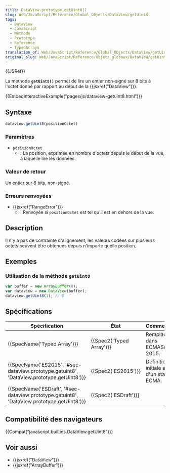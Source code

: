 ```yaml
---
title: DataView.prototype.getUint8()
slug: Web/JavaScript/Reference/Global_Objects/DataView/getUint8
tags:
  - DataView
  - JavaScript
  - Méthode
  - Prototype
  - Reference
  - TypedArrays
translation_of: Web/JavaScript/Reference/Global_Objects/DataView/getUint8
original_slug: Web/JavaScript/Reference/Objets_globaux/DataView/getUint8
---
```

{{JSRef}}

La méthode **`getUint8()`** permet de lire un entier non-signé sur 8 bits à l'octet donné par rapport au début de la {{jsxref("DataView")}}.

{{EmbedInteractiveExample("pages/js/dataview-getuint8.html")}}

## Syntaxe

```js
dataview.getUint8(positionOctet)
```

### Paramètres

- `positionOctet`
  - : La position, exprimée en nombre d'octets depuis le début de la vue, à laquelle lire les données.

### Valeur de retour

Un entier sur 8 bits, non-signé.

### Erreurs renvoyées

- {{jsxref("RangeError")}}
  - : Renvoyée si `positionOctet` est tel qu'il est en dehors de la vue.

## Description

Il n'y a pas de contrainte d'alignement, les valeurs codées sur plusieurs octets peuvent être obtenues depuis n'importe quelle position.

## Exemples

### Utilisation de la méthode `getUint8`

```js
var buffer = new ArrayBuffer(8);
var dataview = new DataView(buffer);
dataview.getUint8(1); // 0
```

## Spécifications

| Spécification                                                                                                            | État                             | Commentaires                                    |
| ------------------------------------------------------------------------------------------------------------------------ | -------------------------------- | ----------------------------------------------- |
| {{SpecName('Typed Array')}}                                                                                     | {{Spec2('Typed Array')}} | Remplacée dans ECMAScript 2015.                 |
| {{SpecName('ES2015', '#sec-dataview.prototype.getuint8', 'DataView.prototype.getUint8')}} | {{Spec2('ES2015')}}         | Définition initiale au sein d'un standard ECMA. |
| {{SpecName('ESDraft', '#sec-dataview.prototype.getuint8', 'DataView.prototype.getUint8')}} | {{Spec2('ESDraft')}}     |                                                 |

## Compatibilité des navigateurs

{{Compat("javascript.builtins.DataView.getUint8")}}

## Voir aussi

- {{jsxref("DataView")}}
- {{jsxref("ArrayBuffer")}}
